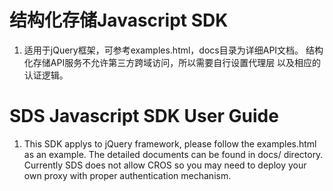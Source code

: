 结构化存储Javascript SDK
========================
1. 适用于jQuery框架，可参考examples.html，docs目录为详细API文档。
结构化存储API服务不允许第三方跨域访问，所以需要自行设置代理层
以及相应的认证逻辑。


SDS Javascript SDK User Guide
========================
1. This SDK applys to jQuery framework, please follow the examples.html as an example.
   The detailed documents can be found in docs/ directory. Currently SDS does not allow
   CROS so you may need to deploy your own proxy with proper authentication mechanism.
